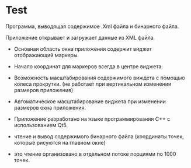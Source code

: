 # Test
Программа, выводящая содержимое .Xml файла и бинарного файла. 

Приложение открывает и загружает данные из XML файла.
- Основная область окна приложения содержит виджет отображающий маркеры.
- Начало координат для маркеров всегда в центре виджета.
- Возможность масштабирования содержимого виждета с помощью колеса прокрутки. (не работает при вертикальном изменении размеров приложения)
- Автоматическое масштабирование виджета при изменении размеров окна приложения.
- Приложение разработано на языке программирования C++ с использованием Qt5.

- чтение и вывод содержимого бинарного файла (координаты точек, которые рисуются на главном окне)
- это чтение организовано в отдельном потоке порциями по 1000 точек.
